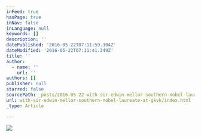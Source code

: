 ```yaml
---
inFeed: true
hasPage: true
inNav: false
inLanguage: null
keywords: []
description: ''
datePublished: '2016-05-22T07:11:59.304Z'
dateModified: '2016-05-22T07:11:41.349Z'
title: ''
author:
  - name: ''
    url: ''
authors: []
publisher: null
starred: false
sourcePath: _posts/2016-05-22-with-sir-edwin-mellor-southern-nobel-laureate-at-gkvk.md
url: with-sir-edwin-mellor-southern-nobel-laureate-at-gkvk/index.html
_type: Article

---
```

![](https://the-grid-user-content.s3-us-west-2.amazonaws.com/072d9088-dad6-4080-9bf3-23b78e1352d9.jpg)